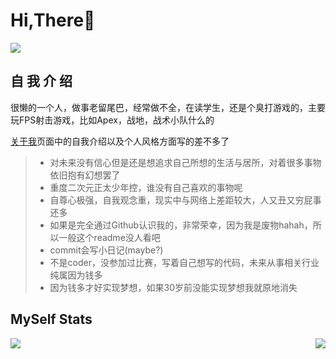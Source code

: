 # Hi,There👋
![](https://user-images.githubusercontent.com/54032212/125687931-a207bb03-9160-42e2-b22e-713040ca8587.png)


## 自 我 介 绍

很懒的一个人，做事老留尾巴，经常做不全，在读学生，还是个臭打游戏的，主要玩FPS射击游戏，比如Apex，战地，战术小队什么的

[关于我](http://about.mou.best)页面中的自我介绍以及个人风格方面写的差不多了


> - 对未来没有信心但是还是想追求自己所想的生活与居所，对着很多事物依旧抱有幻想罢了
> - 重度二次元正太少年控，谁没有自己喜欢的事物呢
> - 自尊心极强，自我观念重，现实中与网络上差距较大，人又丑又穷屁事还多
> - 如果是完全通过Github认识我的，非常荣幸，因为我是废物hahah，所以一般这个readme没人看吧
> - commit会写小日记(maybe?)
> - 不是coder，没参加过比赛，写着自己想写的代码，未来从事相关行业纯属因为钱多
> - 因为钱多才好实现梦想，如果30岁前没能实现梦想我就原地消失

## MySelf Stats

<a href="https://mou.best">
  <img align="right" style="max-width: 70%;" src="https://my-readmqe-stats.vercel.app/api?username=XiaoMouz&show_icons=true&theme=cobalt" />
</a>
<a href="https://about.mou.best">
   <img align="left" style="max-width: 70%;" src="https://my-readmqe-stats.vercel.app/api/top-langs/?username=XiaoMouz&layout=compact" />
</a
